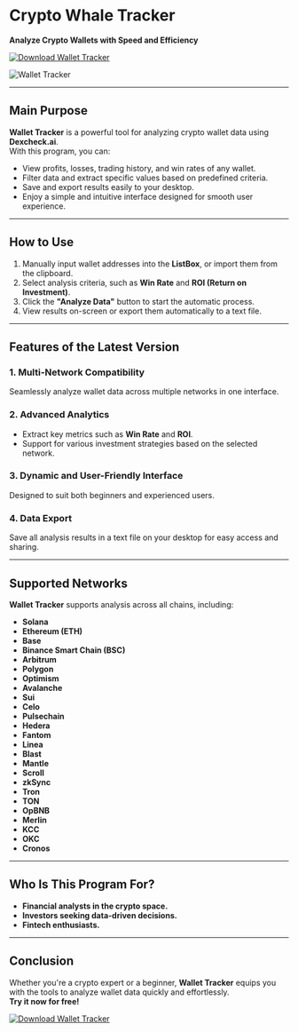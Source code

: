 # Crypto Whale Tracker
**Analyze Crypto Wallets with Speed and Efficiency**  

[![Download Wallet Tracker](https://img.shields.io/badge/Download-Wallet_Tracker_v1.2-blue?style=for-the-badge)](https://github.com/mervandz/Wallet-Tracker/releases/tag/v1.2.0)  

![Wallet Tracker](https://i.ibb.co/jTgHCBC/3e.png)

---

## Main Purpose  
**Wallet Tracker** is a powerful tool for analyzing crypto wallet data using **Dexcheck.ai**.  
With this program, you can:  
- View profits, losses, trading history, and win rates of any wallet.  
- Filter data and extract specific values based on predefined criteria.  
- Save and export results easily to your desktop.  
- Enjoy a simple and intuitive interface designed for smooth user experience.  

---

## How to Use  
1. Manually input wallet addresses into the **ListBox**, or import them from the clipboard.  
2. Select analysis criteria, such as **Win Rate** and **ROI (Return on Investment)**.  
3. Click the **"Analyze Data"** button to start the automatic process.  
4. View results on-screen or export them automatically to a text file.  

---

## Features of the Latest Version  
### 1. **Multi-Network Compatibility**  
Seamlessly analyze wallet data across multiple networks in one interface.  

### 2. **Advanced Analytics**  
- Extract key metrics such as **Win Rate** and **ROI**.  
- Support for various investment strategies based on the selected network.  

### 3. **Dynamic and User-Friendly Interface**  
Designed to suit both beginners and experienced users.  

### 4. **Data Export**  
Save all analysis results in a text file on your desktop for easy access and sharing.  

---

## Supported Networks  
**Wallet Tracker** supports analysis across all chains, including:  
- **Solana**  
- **Ethereum (ETH)**  
- **Base**  
- **Binance Smart Chain (BSC)**  
- **Arbitrum**  
- **Polygon**  
- **Optimism**  
- **Avalanche**  
- **Sui**  
- **Celo**  
- **Pulsechain**  
- **Hedera**  
- **Fantom**  
- **Linea**  
- **Blast**  
- **Mantle**  
- **Scroll**  
- **zkSync**  
- **Tron**  
- **TON**  
- **OpBNB**  
- **Merlin**  
- **KCC**  
- **OKC**  
- **Cronos**  

---

## Who Is This Program For?  
- **Financial analysts in the crypto space.**  
- **Investors seeking data-driven decisions.**  
- **Fintech enthusiasts.**  

---

## Conclusion  
Whether you're a crypto expert or a beginner, **Wallet Tracker** equips you with the tools to analyze wallet data quickly and effortlessly.  
**Try it now for free!**  

[![Download Wallet Tracker](https://img.shields.io/badge/Download-Wallet_Tracker_v1.2-blue?style=for-the-badge)](https://github.com/mervandz/Wallet-Tracker/releases/tag/v1.2.0)
